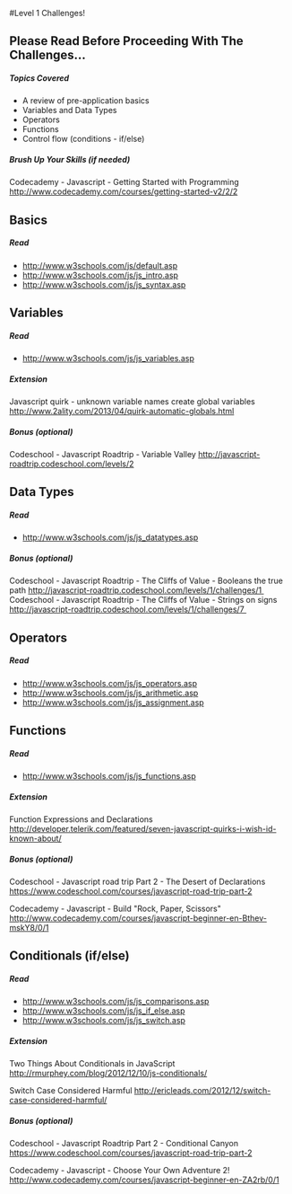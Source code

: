 #Level 1 Challenges!

## Please Read Before Proceeding With The Challenges...

##### Topics Covered

- A review of pre-application basics
- Variables and Data Types
- Operators
- Functions
- Control flow (conditions - if/else)

##### Brush Up Your Skills (if needed)
Codecademy - Javascript - Getting Started with Programming
<http://www.codecademy.com/courses/getting-started-v2/2/2>

## Basics

##### Read 
- <http://www.w3schools.com/js/default.asp>
- <http://www.w3schools.com/js/js_intro.asp>
- <http://www.w3schools.com/js/js_syntax.asp>

## Variables

##### Read 
- <http://www.w3schools.com/js/js_variables.asp>

##### Extension

Javascript quirk - unknown variable names create global variables
<http://www.2ality.com/2013/04/quirk-automatic-globals.html>

##### Bonus (optional)

Codeschool - Javascript Roadtrip - Variable Valley
<http://javascript-roadtrip.codeschool.com/levels/2>

## Data Types

##### Read 
- <http://www.w3schools.com/js/js_datatypes.asp>

##### Bonus (optional)

Codeschool - Javascript Roadtrip - The Cliffs of Value - Booleans the true path
<http://javascript-roadtrip.codeschool.com/levels/1/challenges/1 >
Codeschool - Javascript Roadtrip - The Cliffs of Value - Strings on signs
<http://javascript-roadtrip.codeschool.com/levels/1/challenges/7 >

## Operators

##### Read 
- <http://www.w3schools.com/js/js_operators.asp>
- <http://www.w3schools.com/js/js_arithmetic.asp>
- <http://www.w3schools.com/js/js_assignment.asp>

## Functions

##### Read 
- <http://www.w3schools.com/js/js_functions.asp>

##### Extension

Function Expressions and Declarations
<http://developer.telerik.com/featured/seven-javascript-quirks-i-wish-id-known-about/>

##### Bonus (optional)

Codeschool - Javascript road trip Part 2 - The Desert of Declarations
<https://www.codeschool.com/courses/javascript-road-trip-part-2>

Codecademy - Javascript - Build "Rock, Paper, Scissors"
<http://www.codecademy.com/courses/javascript-beginner-en-Bthev-mskY8/0/1>

## Conditionals (if/else)

##### Read 
- <http://www.w3schools.com/js/js_comparisons.asp>
- <http://www.w3schools.com/js/js_if_else.asp>
- <http://www.w3schools.com/js/js_switch.asp>

##### Extension

Two Things About Conditionals in JavaScript
<http://rmurphey.com/blog/2012/12/10/js-conditionals/>

Switch Case Considered Harmful
<http://ericleads.com/2012/12/switch-case-considered-harmful/>

##### Bonus (optional)

Codeschool - Javascript Roadtrip Part 2 - Conditional Canyon
<https://www.codeschool.com/courses/javascript-road-trip-part-2>

Codecademy - Javascript - Choose Your Own Adventure 2!
<http://www.codecademy.com/courses/javascript-beginner-en-ZA2rb/0/1>

